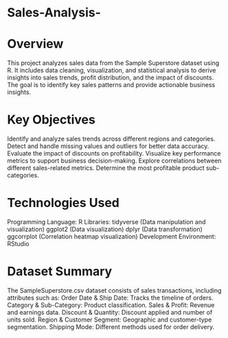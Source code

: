 # Sales-Analysis-

# Overview
This project analyzes sales data from the Sample Superstore dataset using R. It includes data cleaning, visualization, and statistical analysis to derive insights into sales trends, profit distribution, and the impact of discounts. The goal is to identify key sales patterns and provide actionable business insights.

# Key Objectives
Identify and analyze sales trends across different regions and categories.
Detect and handle missing values and outliers for better data accuracy.
Evaluate the impact of discounts on profitability.
Visualize key performance metrics to support business decision-making.
Explore correlations between different sales-related metrics.
Determine the most profitable product sub-categories.

# Technologies Used 
Programming Language: R
Libraries:
tidyverse (Data manipulation and visualization)
ggplot2 (Data visualization)
dplyr (Data transformation)
ggcorrplot (Correlation heatmap visualization)
Development Environment: RStudio

# Dataset Summary 
The SampleSuperstore.csv dataset consists of sales transactions, including attributes such as:
Order Date & Ship Date: Tracks the timeline of orders.
Category & Sub-Category: Product classification.
Sales & Profit: Revenue and earnings data.
Discount & Quantity: Discount applied and number of units sold.
Region & Customer Segment: Geographic and customer-type segmentation.
Shipping Mode: Different methods used for order delivery.
